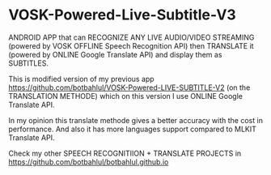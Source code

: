 # VOSK-Powered-Live-Subtitle-V3
ANDROID APP that can RECOGNIZE ANY LIVE AUDIO/VIDEO STREAMING (powered by VOSK OFFLINE Speech Recognition API) then TRANSLATE it (powered by ONLINE Google Translate API) and display them as SUBTITLES.

This is modified version of my previous app https://github.com/botbahlul/VOSK-Powered-LIVE-SUBTITLE-V2 (on the TRANSLATION METHODE) which on this version I use ONLINE Google Translate API.

In my opinion this translate methode gives a better accuracy with the cost in performance. And also it has more languages support compared to MLKIT Translate API.

Check my other SPEECH RECOGNITIION + TRANSLATE PROJECTS in https://github.com/botbahlul/botbahlul.github.io
